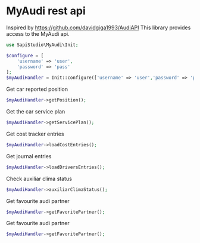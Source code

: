# MyAudi rest api
Inspired by https://github.com/davidgiga1993/AudiAPI
This library provides access to the MyAudi api.

```php
use SapiStudio\MyAudi\Init;

$configure = [
    'username' => 'user',
    'password' => 'pass'
];
$myAudiHandler = Init::configure(['username' => 'user','password' => 'pass']);
```
Get car reported position
```php
$myAudiHandler->getPosition();
```
Get the car service plan
```php
$myAudiHandler->getServicePlan();
```
Get cost tracker entries
```php
$myAudiHandler->loadCostEntries();
```
Get journal entries
```php
$myAudiHandler->loadDriversEntries();
```
Check auxiliar clima status
```php
$myAudiHandler->auxiliarClimaStatus();
```
Get favourite audi partner
```php
$myAudiHandler->getFavoritePartner();
```
Get favourite audi partner
```php
$myAudiHandler->getFavoritePartner();
```
